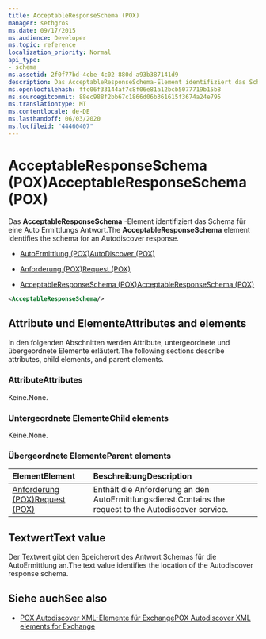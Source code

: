 ```yaml
---
title: AcceptableResponseSchema (POX)
manager: sethgros
ms.date: 09/17/2015
ms.audience: Developer
ms.topic: reference
localization_priority: Normal
api_type:
- schema
ms.assetid: 2f0f77bd-4cbe-4c02-880d-a93b387141d9
description: Das AcceptableResponseSchema-Element identifiziert das Schema für eine Auto Ermittlungs Antwort.
ms.openlocfilehash: ffc06f33144af7c8f06e81a12bcb5077719b15b8
ms.sourcegitcommit: 88ec988f2bb67c1866d06b361615f3674a24e795
ms.translationtype: MT
ms.contentlocale: de-DE
ms.lasthandoff: 06/03/2020
ms.locfileid: "44460407"
---
```

# <a name="acceptableresponseschema-pox"></a><span data-ttu-id="8e8ba-103">AcceptableResponseSchema (POX)</span><span class="sxs-lookup"><span data-stu-id="8e8ba-103">AcceptableResponseSchema (POX)</span></span>

<span data-ttu-id="8e8ba-104">Das **AcceptableResponseSchema** -Element identifiziert das Schema für eine Auto Ermittlungs Antwort.</span><span class="sxs-lookup"><span data-stu-id="8e8ba-104">The **AcceptableResponseSchema** element identifies the schema for an Autodiscover response.</span></span> 
  
- [<span data-ttu-id="8e8ba-105">AutoErmittlung (POX)</span><span class="sxs-lookup"><span data-stu-id="8e8ba-105">AutoDiscover (POX)</span></span>](autodiscover-pox.md)
  
- [<span data-ttu-id="8e8ba-106">Anforderung (POX)</span><span class="sxs-lookup"><span data-stu-id="8e8ba-106">Request (POX)</span></span>](request-pox.md)
  
- [<span data-ttu-id="8e8ba-107">AcceptableResponseSchema (POX)</span><span class="sxs-lookup"><span data-stu-id="8e8ba-107">AcceptableResponseSchema (POX)</span></span>](acceptableresponseschema-pox.md)
  
```xml
<AcceptableResponseSchema/>
```

## <a name="attributes-and-elements"></a><span data-ttu-id="8e8ba-108">Attribute und Elemente</span><span class="sxs-lookup"><span data-stu-id="8e8ba-108">Attributes and elements</span></span>

<span data-ttu-id="8e8ba-109">In den folgenden Abschnitten werden Attribute, untergeordnete und übergeordnete Elemente erläutert.</span><span class="sxs-lookup"><span data-stu-id="8e8ba-109">The following sections describe attributes, child elements, and parent elements.</span></span>
  
### <a name="attributes"></a><span data-ttu-id="8e8ba-110">Attribute</span><span class="sxs-lookup"><span data-stu-id="8e8ba-110">Attributes</span></span>

<span data-ttu-id="8e8ba-111">Keine.</span><span class="sxs-lookup"><span data-stu-id="8e8ba-111">None.</span></span>
  
### <a name="child-elements"></a><span data-ttu-id="8e8ba-112">Untergeordnete Elemente</span><span class="sxs-lookup"><span data-stu-id="8e8ba-112">Child elements</span></span>

<span data-ttu-id="8e8ba-113">Keine.</span><span class="sxs-lookup"><span data-stu-id="8e8ba-113">None.</span></span>
  
### <a name="parent-elements"></a><span data-ttu-id="8e8ba-114">Übergeordnete Elemente</span><span class="sxs-lookup"><span data-stu-id="8e8ba-114">Parent elements</span></span>

|<span data-ttu-id="8e8ba-115">**Element**</span><span class="sxs-lookup"><span data-stu-id="8e8ba-115">**Element**</span></span>|<span data-ttu-id="8e8ba-116">**Beschreibung**</span><span class="sxs-lookup"><span data-stu-id="8e8ba-116">**Description**</span></span>|
|:-----|:-----|
|[<span data-ttu-id="8e8ba-117">Anforderung (POX)</span><span class="sxs-lookup"><span data-stu-id="8e8ba-117">Request (POX)</span></span>](request-pox.md) <br/> |<span data-ttu-id="8e8ba-118">Enthält die Anforderung an den AutoErmittlungsdienst.</span><span class="sxs-lookup"><span data-stu-id="8e8ba-118">Contains the request to the Autodiscover service.</span></span>  <br/> |
   
## <a name="text-value"></a><span data-ttu-id="8e8ba-119">Textwert</span><span class="sxs-lookup"><span data-stu-id="8e8ba-119">Text value</span></span>

<span data-ttu-id="8e8ba-120">Der Textwert gibt den Speicherort des Antwort Schemas für die AutoErmittlung an.</span><span class="sxs-lookup"><span data-stu-id="8e8ba-120">The text value identifies the location of the Autodiscover response schema.</span></span>
  
## <a name="see-also"></a><span data-ttu-id="8e8ba-121">Siehe auch</span><span class="sxs-lookup"><span data-stu-id="8e8ba-121">See also</span></span>

- [<span data-ttu-id="8e8ba-122">POX Autodiscover XML-Elemente für Exchange</span><span class="sxs-lookup"><span data-stu-id="8e8ba-122">POX Autodiscover XML elements for Exchange</span></span>](pox-autodiscover-xml-elements-for-exchange.md)

